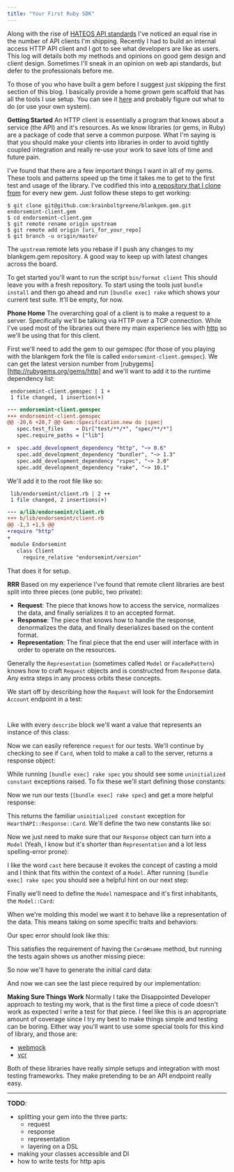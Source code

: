```yaml
---
title: "Your First Ruby SDK"
---
```


Along with the rise of [HATEOS API standards](http://jsonapi.com) I've noticed an
equal rise in the number of API clients I'm shipping. Recently I had to build an internal access HTTP API client and I got to see what developers are like as users. This log will details both my methods and opinions on good gem design and client design. Sometimes I'll sneak in an opinion on web api standards, but defer to the professionals before me.

To those of you who have built a gem before I suggest just skipping the first section of this blog. I basically provide a home grown gem scaffold that has all the tools I use setup. You can see it [here](https://github.com/krainboltgreene/blankgem.gem) and probably figure out what to do (or use your own system).


**Getting Started** An HTTP client is essentially a program that knows about a service (the API) and it's resources. As we know libraries (or gems, in Ruby) are a package of code that serve a common purpose. What I'm saying is that you should make your clients into libraries in order to avoid tightly coupled integration and really re-use your work to save lots of time and future pain.

I've found that there are a few important things I want in all of my gems. These tools and patterns speed up the time it takes me to get to the first test and usage of the library. I've codified this into [a repository that I clone from](https://github.com/krainboltgreene/blankgem.gem) for every new gem. Just follow these steps to get working:

``` shell
$ git clone git@github.com:krainboltgreene/blankgem.gem.git endorsemint-client.gem
$ cd endorsemint-client.gem
$ git remote rename origin upstream
$ git remote add origin [uri_for_your_repo]
$ git branch -u origin/master
```

The `upstream` remote lets you rebase if I push any changes to my blankgem.gem repository. A good way to keep up with latest changes across the board.

To get started you'll want to run the script `bin/format client` This should leave you with a fresh repository. To start using the tools just `bundle install` and then go ahead and run `[bundle exec] rake` which shows your current test suite. It'll be empty, for now.


**Phone Home** The overarching goal of a client is to make a request to a server. Specifically we'll be talking via HTTP over a TCP connection. While I've used most of the libraries out there my main experience lies with [http](https://github.com/tarcieri/http) so we'll be using that for this client.

First we'll need to add the gem to our gemspec (for those of you playing with the blankgem fork the file is called `endorsemint-client.gemspec`). We can get the latest version number from [rubygems][http://rubygems.org/gems/http] and we'll want to add it to the runtime dependency list:

``` text
 endorsemint-client.gemspec | 1 +
 1 file changed, 1 insertion(+)
```

``` diff
--- endorsemint-client.gemspec
+++ endorsemint-client.gemspec
@@ -20,6 +20,7 @@ Gem::Specification.new do |spec|
   spec.test_files    = Dir["test/**/*", "spec/**/*"]
   spec.require_paths = ["lib"]

+  spec.add_development_dependency "http", "~> 0.6"
   spec.add_development_dependency "bundler", "~> 1.3"
   spec.add_development_dependency "rspec", "~> 3.0"
   spec.add_development_dependency "rake", "~> 10.1"
```

We'll add it to the root file like so:

``` text
 lib/endorsemint/client.rb | 2 ++
 1 file changed, 2 insertions(+)
```

``` diff
--- a/lib/endorsemint/client.rb
+++ b/lib/endorsemint/client.rb
@@ -1,3 +1,5 @@
+require "http"
+
 module Endorsemint
   class Client
     require_relative "endorsemint/version"
```

That does it for setup.


**RRR** Based on my experience I've found that remote client libraries are best split into three pieces (one public, two private):

  - **Request**: The piece that knows how to access the service, normalizes the data, and finally serializes it to an accepted format.
  - **Response**: The piece that knows how to handle the response, denormalizes the data, and finally deserializes based on the content format.
  - **Representation**: The final piece that the end user will interface with in order to operate on the resources.

Generally the `Representation` (sometimes called `Model` or `FacadePattern`) knows how to craft `Request` objects and is constructed from `Response` data. Any extra steps in any process orbits these concepts.

We start off by describing how the `Request` will look for the Endorsemint `Account` endpoint in a test:

``` text

```

``` diff

```


Like with every `describe` block we'll want a value that represents an instance of this class:



Now we can easily reference `request` for our tests. We'll continue by checking to see if `Card`, when told to make a call to the server, returns a response object:



While running `[bundle exec] rake spec` you should see some `uninitialized constant` exceptions raised. To fix these we'll start defining those constants:



Now we run our tests (`[bundle exec] rake spec`) and get a more helpful response:



This returns the familiar `uninitialized constant` exception for `HearthAPI::Response::Card`. We'll define the two new constants like so:



Now we just need to make sure that our `Response` object can turn into a `Model` (Yeah, I know but it's shorter than `Representation` and a lot less spelling-error prone):



I like the word `cast` here because it evokes the concept of casting a mold and I think that fits within the context of a `Model`. After running `[bundle exec] rake spec` you should see a helpful hint on our next step:



Finally we'll need to define the `Model` namespace and it's first inhabitants, the `Model::Card`:



When we're molding this model we want it to behave like a representation of the data. This means taking on some specific traits and behaviors:



Our spec error should look like this:



This satisfies the requirement of having the `Card#name` method, but running the tests again shows us another missing piece:



So now we'll have to generate the initial card data:



And now we can see the last piece required by our implementation:




**Making Sure Things Work** Normally I take the Disappointed Developer approach to testing my work, that is the first time a piece of code doesn't work as expected I write a test for that piece. I feel like this is an appropriate amount of coverage since I try my best to make things simple and testing can be boring. Either way you'll want to use some special tools for this kind of library, and those are:

  - [webmock](https://github.com/bblimke/webmock)
  - [vcr](https://github.com/vcr/vcr)

Both of these libraries have really simple setups and integration with most testing frameworks. They make pretending to be an API endpoint really easy.


---

**TODO**:

  * splitting your gem into the three parts:
    * request
    * response
    * representation
    * layering on a DSL
  * making your classes accessible and DI
  * how to write tests for http apis
